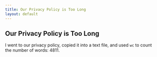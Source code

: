 ```yaml
---
title: Our Privacy Policy is Too Long
layout: default
---
```


## Our Privacy Policy is Too Long ##

I went to our privacy policy, copied it into a text file, and used
`wc` to count the number of words: 4811.


